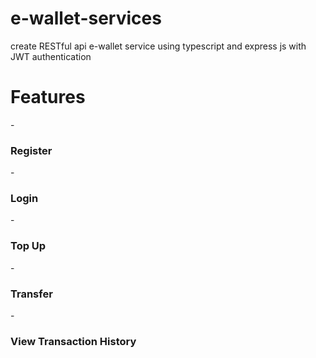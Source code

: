 # e-wallet-services
create RESTful api e-wallet service using typescript and express js with JWT authentication

# Features
-<h3>Register</h3>
-<h3>Login</h3>
-<h3>Top Up</h3>
-<h3>Transfer</h3>
-<h3>View Transaction History</h3>

